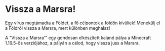 # Vissza a Marsra!
Egy vírus megtámadta a Földet, a fő célpontok a földön kívüliek! Menekülj el a Földről vissza a Marsra, mert különben meghalsz!


A "Vissza a Marsra'" egy gondosan elkészített kaland pálya a Minecraft 1.16.5-ös verziójához, a pályán a célod, hogy vissza juss a Marsra.
